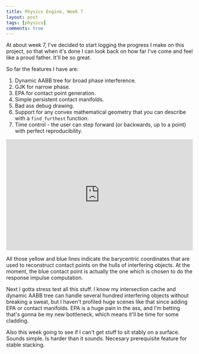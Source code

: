 ```yaml
---
title: Physics Engine, Week 7
layout: post
tags: [physics]
comments: true
---
```


At about week 7, I've decided to start logging the progress I make on this project, so that when it's done I can look back on how far I've come and feel like a proud father. It'll be so great.

So far the features I have are:

1. Dynamic AABB tree for broad phase interference.
2. GJK for narrow phase.
3. EPA for contact point generation.
4. Simple persistent contact manifolds.
5. Bad ass debug drawing.
6. Support for any convex mathematical geometry that you can describe with a `find_furthest` function.
7. Time control - the user can step forward (or backwards, up to a point) with perfect reproducibility.

<iframe width="100%" height="300" src="https://www.youtube.com/embed/DdGNYKwLcNQ" frameborder="0" allowfullscreen></iframe>

All those yellow and blue lines indicate the barycentric coordinates that are used to reconstruct contact points on the hulls of interfering objects. At the moment, the blue contact point is actually the one which is chosen to do the response impulse computation.

Next I gotta stress test all this stuff. I know my intersection cache and dynamic AABB tree can handle several hundred interfering objects without breaking a sweat, but I haven't profiled huge scenes like that since adding EPA or contact manifolds. EPA is a huge pain in the ass, and I'm betting that's gonna be my new bottleneck, which means it'll be time for some cladding.

Also this week going to see if I can't get stuff to sit stably on a surface. Sounds simple. Is harder than it sounds. Necesary prerequisite feature for stable stacking.